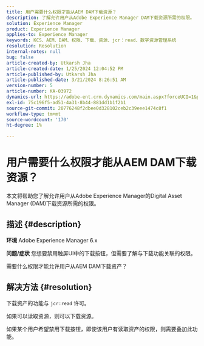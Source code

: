 ```yaml
---
title: 用户需要什么权限才能从AEM DAM下载资源？
description: 了解允许用户从Adobe Experience Manager DAM下载资源所需的权限。
solution: Experience Manager
product: Experience Manager
applies-to: Experience Manager
keywords: KCS、AEM、DAM、权限、下载、资源、jcr：read、数字资源管理系统
resolution: Resolution
internal-notes: null
bug: false
article-created-by: Utkarsh Jha
article-created-date: 1/25/2024 12:04:52 PM
article-published-by: Utkarsh Jha
article-published-date: 3/21/2024 8:26:51 AM
version-number: 5
article-number: KA-03972
dynamics-url: https://adobe-ent.crm.dynamics.com/main.aspx?forceUCI=1&pagetype=entityrecord&etn=knowledgearticle&id=ecedb8ef-79bb-ee11-a569-6045bd0065b6
exl-id: 75c196f5-ad51-4a31-8b44-881dd1b1f2b1
source-git-commit: 20776248f2dbee0d328102ceb2c39eee1474c8f1
workflow-type: tm+mt
source-wordcount: '170'
ht-degree: 1%

---
```


# 用户需要什么权限才能从AEM DAM下载资源？


本文将帮助您了解允许用户从Adobe Experience Manager的Digital Asset Manager (DAM)下载资源所需的权限。

## 描述 {#description}


<b>环境</b>
Adobe Experience Manager 6.x

<b>问题/症状</b>
您想要禁用触屏UI中的下载按钮，但需要了解与下载功能关联的权限。

需要什么权限才能允许用户从AEM DAM下载资产？


## 解决方法 {#resolution}


下载资产的功能与 `jcr:read` 许可。

如果可以读取资源，则可以下载资源。

如果某个用户希望禁用下载按钮，即使该用户有读取资产的权限，则需要叠加此功能。
